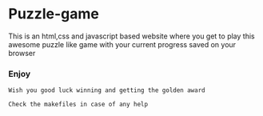 # Puzzle-game
This is an html,css and javascript based website where you get to play this awesome puzzle like game with your current progress saved on your browser
### Enjoy

```
Wish you good luck winning and getting the golden award
```
```
Check the makefiles in case of any help
```
